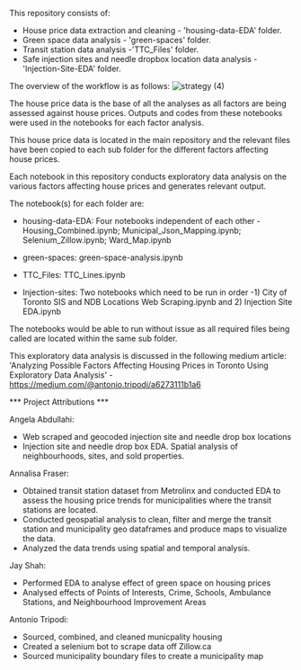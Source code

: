 This repository consists of:
- House price data extraction and cleaning - 'housing-data-EDA' folder.
- Green space data analysis - 'green-spaces' folder.
- Transit station data analysis -'TTC_Files' folder.
- Safe injection sites and needle dropbox location data analysis - 'Injection-Site-EDA' folder.

The overview of the workflow is as follows:
![strategy (4)](https://github.com/user-attachments/assets/e518ff1e-fff0-4a21-9cdd-54346f7cc223)

The house price data is the base of all the analyses as all factors are being assessed against house prices. Outputs and codes from these notebooks were used in the notebooks for each factor analysis.

This house price data is located in the main repository and the relevant files have been copied to each sub folder for the different factors affecting house prices.

Each notebook in this repository conducts exploratory data analysis on the various factors affecting house prices and generates relevant output. 

The notebook(s) for each folder are:
- housing-data-EDA: Four notebooks independent of each other - Housing_Combined.ipynb; Municipal_Json_Mapping.ipynb; Selenium_Zillow.ipynb; Ward_Map.ipynb

- green-spaces: green-space-analysis.ipynb

- TTC_Files: TTC_Lines.ipynb

- Injection-sites: Two notebooks which need to be run in order -1) City of Toronto SIS and NDB Locations Web Scraping.ipynb and 2) Injection Site EDA.ipynb
                 
The notebooks would be able to run without issue as all required files being called are located within the same sub folder. 

This exploratory data analysis is discussed in the following medium article:
'Analyzing Possible Factors Affecting Housing Prices in Toronto Using Exploratory Data Analysis' - https://medium.com/@antonio.tripodi/a6273111b1a6 

*** Project Attributions ***

Angela Abdullahi:
- Web scraped and geocoded injection site and needle drop box locations
- Injection site and needle drop box EDA. Spatial analysis of neighbourhoods, sites, and sold properties.

Annalisa Fraser: 
- Obtained transit station dataset from Metrolinx and conducted EDA to assess the housing price trends for municipalities where the transit stations are located.
- Conducted geospatial analysis to clean, filter and merge the transit station and municipality geo dataframes and produce maps to visualize the data.
- Analyzed the data trends using spatial and temporal analysis. 

Jay Shah:
- Performed EDA to analyse effect of green space on housing prices
- Analysed effects of Points of Interests, Crime, Schools, Ambulance Stations, and Neighbourhood Improvement Areas

Antonio Tripodi:
- Sourced, combined, and cleaned municpality housing
- Created a selenium bot to scrape data off Zillow.ca
- Sourced municipality boundary files to create a municipality map


